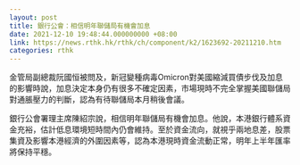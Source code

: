 ```yaml
---
layout: post
title: 銀行公會：相信明年聯儲局有機會加息
date: 2021-12-10 19:48:44.000000000 +08:00
link: https://news.rthk.hk/rthk/ch/component/k2/1623692-20211210.htm
categories: rthk
---
```


金管局副總裁阮國恒被問及，新冠變種病毒Omicron對美國縮減買債步伐及加息的影響時說，加息決定本身仍有很多不確定因素，市場現時不完全掌握美國聯儲局對通脹壓力的判斷，認為有待聯儲局本月稍後會議。

銀行公會署理主席陳紹宗說，相信明年聯儲局有機會加息。他說，本港銀行體系資金充裕，估計低息環境短時間內仍會維持。至於資金流向，就視乎兩地息差，股票集資及影響本港經濟的外圍因素等，認為本港現時資金流動正常，明年上半年匯率將保持平穩。
